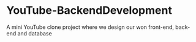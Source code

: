 # YouTube-BackendDevelopment
A mini YouTube clone project where we design our won front-end, back-end and database
